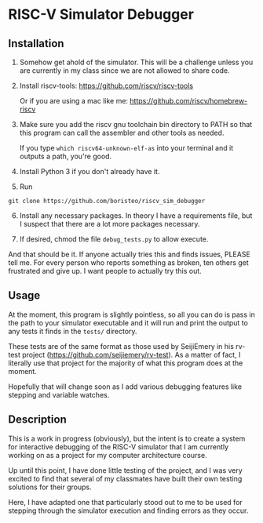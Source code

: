RISC-V Simulator Debugger
=========================

## Installation
1. Somehow get ahold of the simulator.
This will be a challenge unless you are currently in my class since we are not allowed to share code.

2. Install riscv-tools: https://github.com/riscv/riscv-tools

   Or if you are using a mac like me: https://github.com/riscv/homebrew-riscv

3. Make sure you add the riscv gnu toolchain bin directory to PATH so that this program can call the assembler and other tools as needed.

   If you type `which riscv64-unknown-elf-as` into your terminal and it outputs a path, you're good.

4. Install Python 3 if you don't already have it.

5. Run

```
git clone https://github.com/boristeo/riscv_sim_debugger
```

6. Install any necessary packages. In theory I have a requirements file, but I suspect that there are a lot more packages necessary.

7. If desired, chmod the file `debug_tests.py` to allow execute.

And that should be it. If anyone actually tries this and finds issues, PLEASE tell me.
For every person who reports something as broken, ten others get frustrated and give up. I want people to actually try this out.

## Usage
At the moment, this program is slightly pointless, so all you can do is pass in the path to your simulator executable and it will run and print the output to any tests it finds in the `tests/` directory.

These tests are of the same format as those used by SeijiEmery in his rv-test project (https://github.com/seijiemery/rv-test). 
As a matter of fact, I literally use that project for the majority of what this program does at the moment.

Hopefully that will change soon as I add various debugging features like stepping and variable watches.

## Description
This is a work in progress (obviously), but the intent is to create a system for interactive debugging of the RISC-V simulator that I am currently working on as a project for my computer architecture course.

Up until this point, I have done little testing of the project, and I was very excited to find that several of my classmates have built their own testing solutions for their groups.

Here, I have adapted one that particularly stood out to me to be used for stepping through the simulator execution and finding errors as they occur.
